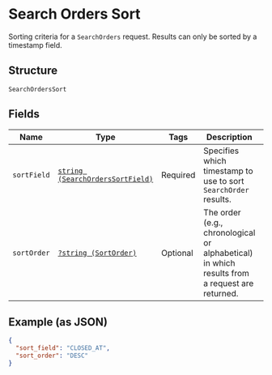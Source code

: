 
# Search Orders Sort

Sorting criteria for a `SearchOrders` request. Results can only be sorted
by a timestamp field.

## Structure

`SearchOrdersSort`

## Fields

| Name | Type | Tags | Description | Getter | Setter |
|  --- | --- | --- | --- | --- | --- |
| `sortField` | [`string (SearchOrdersSortField)`](../../doc/models/search-orders-sort-field.md) | Required | Specifies which timestamp to use to sort `SearchOrder` results. | getSortField(): string | setSortField(string sortField): void |
| `sortOrder` | [`?string (SortOrder)`](../../doc/models/sort-order.md) | Optional | The order (e.g., chronological or alphabetical) in which results from a request are returned. | getSortOrder(): ?string | setSortOrder(?string sortOrder): void |

## Example (as JSON)

```json
{
  "sort_field": "CLOSED_AT",
  "sort_order": "DESC"
}
```

